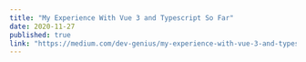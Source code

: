 ```yaml
---
title: "My Experience With Vue 3 and Typescript So Far"
date: 2020-11-27
published: true
link: "https://medium.com/dev-genius/my-experience-with-vue-3-and-typescript-so-far-564bb65d4e39"
---
```

